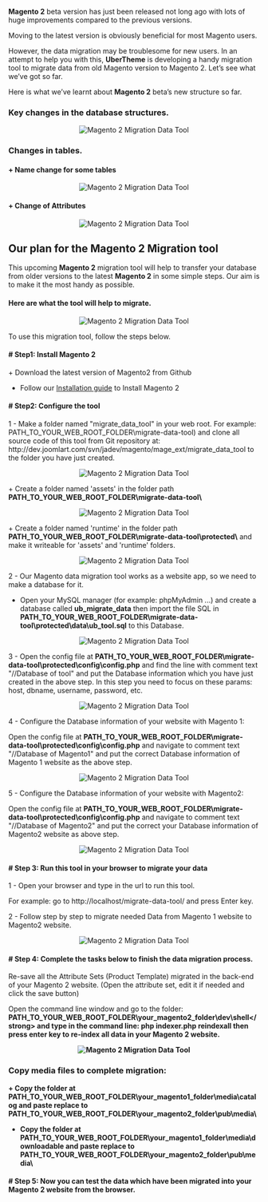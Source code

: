<strong>Magento 2</strong> beta version has just been released not long ago with lots of huge improvements compared to the previous versions.

Moving to the latest version is obviously beneficial for most Magento users.

However, the data migration may be troublesome for new users. In an attempt to help you with this, <strong>UberTheme</strong> is developing a handy migration tool to migrate data from old Magento version to Magento 2. Let’s see what we’ve got so far.

Here is what we’ve learnt about <strong>Magento 2</strong> beta’s new structure so far.
<h3>Key changes in the database structures.</h3>
<div class="center">
<p align="center"><img src="http://joomlart.s3.amazonaws.com/images/userguide/jm_tips/migrationData/magento-1.jpg" alt="Magento 2 Migration Data Tool" /></p>

</div>
<h3>Changes in tables.</h3>
<h4>+ Name change for some tables</h4>
<div class="center">
<p align="center"><img src="http://joomlart.s3.amazonaws.com/images/userguide/jm_tips/migrationData/changes-in-tables.jpg" alt="Magento 2 Migration Data Tool" /></p>

</div>
<h4>+ Change of Attributes</h4>
<div class="center">
<p align="center"><img src="http://joomlart.s3.amazonaws.com/images/userguide/jm_tips/migrationData/attributes.jpg" alt="Magento 2 Migration Data Tool" /></p>

</div>
<h2>Our plan for the Magento 2 Migration tool</h2>
This upcoming <strong>Magento 2</strong> migration tool will help to transfer your database from older versions to the latest <strong>Magento 2</strong> in some simple steps. Our aim is to make it the most handy as possible.
<h4>Here are what the tool will help to migrate.</h4>
<div class="center">
<p align="center"><img src="http://joomlart.s3.amazonaws.com/images/userguide/jm_tips/migrationData/list.jpg" alt="Magento 2 Migration Data Tool" /></p>

</div>
To use this migration tool, follow the steps below.
<h4># Step1: Install Magento 2</h4>
+ Download the latest version of Magento2 from Github

+ Follow our <a href="http://www.ubertheme.com/magento-news/magento-2-0-installation-guide/">Installation guide</a> to Install Magento 2
<h4># Step2: Configure the tool</h4>
1 - Make a folder named "migrate_data_tool" in your web root. For example: PATH_TO_YOUR_WEB_ROOT_FOLDER\migrate-data-tool) and clone all source code of this tool from Git repository at: http://dev.joomlart.com/svn/jadev/magento/mage_ext/migrate_data_tool to the folder you have just created.
<div class="center">
<p align="center"><img src="http://joomlart.s3.amazonaws.com/images/userguide/jm_tips/migrationData/migrate.jpg" alt="Magento 2 Migration Data Tool" /></p>

</div>
+ Create a folder named 'assets' in the folder path <strong>PATH_TO_YOUR_WEB_ROOT_FOLDER\migrate-data-tool\</strong>
<div class="center">
<p align="center"><img src="http://joomlart.s3.amazonaws.com/images/userguide/jm_tips/migrationData/assets.jpg" alt="Magento 2 Migration Data Tool" /></p>

</div>
+ Create a folder named 'runtime' in the folder path <strong>PATH_TO_YOUR_WEB_ROOT_FOLDER\migrate-data-tool\protected\</strong> and make it writeable for 'assets' and 'runtime' folders.
<div class="center">
<p align="center"><img src="http://joomlart.s3.amazonaws.com/images/userguide/jm_tips/migrationData/run-time.jpg" alt="Magento 2 Migration Data Tool" /></p>

</div>
2 - Our Magento data migration tool works as a website app, so we need to make a database for it.

+ Open your MySQL manager (for example: phpMyAdmin ...) and create a database called <strong>ub_migrate_data</strong> then import the file SQL in <strong>PATH_TO_YOUR_WEB_ROOT_FOLDER\migrate-data-tool\protected\data\ub_tool.sql</strong> to this Database.
<div class="center">
<p align="center"><img src="http://joomlart.s3.amazonaws.com/images/userguide/jm_tips/migrationData/ub-tool.jpg" alt="Magento 2 Migration Data Tool" /></p>

</div>
3 - Open the config file at <strong>PATH_TO_YOUR_WEB_ROOT_FOLDER\migrate-data-tool\protected\config\config.php</strong>
and find the line with comment text "//Database of tool" and put the Database information which you have just created in the above step.
In this step you need to focus on these params: host, dbname, username, password, etc.
<div class="center">
<p align="center"><img src="http://joomlart.s3.amazonaws.com/images/userguide/jm_tips/migrationData/2.jpg" alt="Magento 2 Migration Data Tool" /></p>

</div>
4 - Configure the Database information of your website with Magento 1:

Open the config file at <strong>PATH_TO_YOUR_WEB_ROOT_FOLDER\migrate-data-tool\protected\config\config.php</strong>
and navigate to comment text "//Database of Magento1" and put the correct Database information of Magento 1 website as the above step.
<div class="center">
<p align="center"><img src="http://joomlart.s3.amazonaws.com/images/userguide/jm_tips/migrationData/1.jpg" alt="Magento 2 Migration Data Tool" /></p>

</div>
5 - Configure the Database information of your website with Magento2:

Open the config file at <strong>PATH_TO_YOUR_WEB_ROOT_FOLDER\migrate-data-tool\protected\config\config.php</strong>
and navigate to comment text "//Database of Magento2" and put the correct your Database information of Magento2 website as above step.
<div class="center">
<p align="center"><img src="http://joomlart.s3.amazonaws.com/images/userguide/jm_tips/migrationData/11.jpg" alt="Magento 2 Migration Data Tool" /></p>

</div>
<h4># Step 3: Run this tool in your browser to migrate your data</h4>
1 - Open your browser and type in the url to run this tool.

For example: go to http://localhost/migrate-data-tool/ and press Enter key.

2 - Follow step by step to migrate needed Data from Magento 1 website to Magento2 website.
<div class="center">
<p align="center"><img src="http://joomlart.s3.amazonaws.com/images/userguide/jm_tips/migrationData/step-2.jpg" alt="Magento 2 Migration Data Tool" /></p>

</div>
<h4># Step 4: Complete the tasks below to finish the data migration process.</h4>
Re-save all the Attribute Sets (Product Template) migrated in the back-end of your Magento 2 website. (Open the attribute set, edit it if needed and click the save button)

Open the command line window and go to the folder:
<strong> PATH_TO_YOUR_WEB_ROOT_FOLDER\your_magento2_folder\dev\shell\</strong>
and type in the command line: php indexer.php reindexall
then press enter key to re-index all data in your Magento 2 website.
<div class="center">
<p align="center"><img src="http://joomlart.s3.amazonaws.com/images/userguide/jm_tips/migrationData/img-2.jpg" alt="Magento 2 Migration Data Tool" /></p>

</div>
<h3>Copy media files to complete migration:</h3>
+ Copy the folder at PATH_TO_YOUR_WEB_ROOT_FOLDER\your_magento1_folder\media\catalog and paste replace to PATH_TO_YOUR_WEB_ROOT_FOLDER\your_magento2_folder\pub\media\

+ Copy the folder at PATH_TO_YOUR_WEB_ROOT_FOLDER\your_magento1_folder\media\downloadable and paste replace to PATH_TO_YOUR_WEB_ROOT_FOLDER\your_magento2_folder\pub\media\
<h4># Step 5: Now you can test the data which have been migrated into your Magento 2 website from the browser.</h4>
